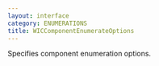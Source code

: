 ```yaml
---
layout: interface
category: ENUMERATIONS
title: WICComponentEnumerateOptions
---
```


Specifies component enumeration options.
